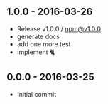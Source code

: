 

## 1.0.0 - 2016-03-26
- Release v1.0.0 / npm@v1.0.0
- generate docs
- add one more test
- implement :cat2:

## 0.0.0 - 2016-03-25
- Initial commit